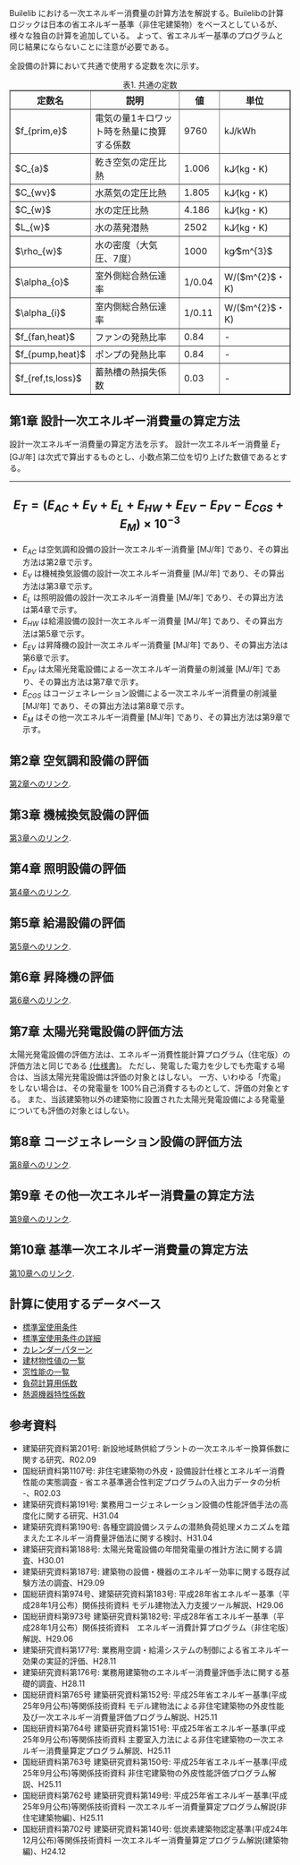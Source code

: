 Builelib における一次エネルギー消費量の計算方法を解説する。Builelibの計算ロジックは日本の省エネルギー基準（非住宅建築物）をベースとしているが、様々な独自の計算を追加している。
よって、省エネルギー基準のプログラムと同じ結果にならないことに注意が必要である。

全設備の計算において共通で使用する定数を次に示す。

<div style="text-align: center; margin-bottom: 0.01em;">表1. 共通の定数</div>
<table border="1" style="margin-top: 0.01;">
  <colgroup>
    <col style="width: 20%;">
    <col style="width: 50%;">
    <col style="width: 15%;">
    <col style="width: 15%;">
  </colgroup>
  <tr>
    <th>定数名</th> <th>説明</th> <th>値</th> <th>単位</th>
  </tr>
  <tr>
    <td>$f_{prim,e}$</td ><td>電気の量1キロワット時を熱量に換算する係数</td> <td>9760</td> <td>kJ/kWh</td>
  </tr>
  <tr>
    <td>$C_{a}$</td> <td>乾き空気の定圧比熱</td> <td>1.006</td> <td>kJ⁄(kg・K)</td>
  </tr>
  <tr>
    <td>$C_{wv}$</td> <td>水蒸気の定圧比熱</td> <td>1.805</td> <td>kJ⁄(kg・K)</td>
  </tr>
  <tr>
    <td>$C_{w}$</td> <td>水の定圧比熱</td> <td>4.186</td> <td>kJ⁄(kg・K)</td>
  </tr>
  <tr>
    <td>$L_{w}$</td> <td>水の蒸発潜熱</td> <td>2502</td> <td>kJ⁄(kg・K)</td>
  </tr>
  <tr>
    <td>$\rho_{w}$</td> <td>水の密度（大気圧、7度）</td> <td>1000</td> <td>kg⁄$m^{3}$</td>
  </tr>
  <tr>
    <td>$\alpha_{o}$</td> <td>室外側総合熱伝達率</td> <td>1/0.04</td> <td>W/($m^{2}$・K)</td>
  </tr>
  <tr>
    <td>$\alpha_{i}$</td> <td>室内側総合熱伝達率</td> <td>1/0.11</td> <td>W/($m^{2}$・K)</td>
  </tr>
  <tr>
    <td>$f_{fan,heat}$</td> <td>ファンの発熱比率</td> <td>0.84</td> <td>-</td>
  </tr>
  <tr>
    <td>$f_{pump,heat}$</td> <td>ポンプの発熱比率</td> <td>0.84</td> <td>-</td>
  </tr>
  <tr>
    <td>$f_{ref,ts,loss}$</td> <td>蓄熱槽の熱損失係数</td> <td>0.03</td> <td>-</td>
  </tr>
</table>


## 第1章 設計一次エネルギー消費量の算定方法

設計一次エネルギー消費量の算定方法を示す。
設計一次エネルギー消費量 $E_{T}$ [GJ/年] は次式で算出するものとし、小数点第二位を切り上げた数値であるとする。

---
$$
E_{T} = (E_{AC} + E_{V} + E_{L} + E_{HW} + E_{EV} - E_{PV} - E_{CGS} + E_{M}) \times 10^{-3}
$$
---

- $E_{AC}$ は空気調和設備の設計一次エネルギー消費量 [MJ/年] であり、その算出方法は第2章で示す。
- $E_{V}$ は機械換気設備の設計一次エネルギー消費量 [MJ/年] であり、その算出方法は第3章で示す。
- $E_{L}$ は照明設備の設計一次エネルギー消費量 [MJ/年] であり、その算出方法は第4章で示す。
- $E_{HW}$ は給湯設備の設計一次エネルギー消費量 [MJ/年] であり、その算出方法は第5章で示す。
- $E_{EV}$ は昇降機の設計一次エネルギー消費量 [MJ/年] であり、その算出方法は第6章で示す。
- $E_{PV}$ は太陽光発電設備による一次エネルギー消費量の削減量 [MJ/年] であり、その算出方法は第7章で示す。
- $E_{CGS}$ はコージェネレーション設備による一次エネルギー消費量の削減量 [MJ/年] であり、その算出方法は第8章で示す。
- $E_{M}$ はその他一次エネルギー消費量 [MJ/年] であり、その算出方法は第9章で示す。


## 第2章 空気調和設備の評価

[第2章へのリンク](./Reference/EngineeringReference_chapter02-en.html).

## 第3章 機械換気設備の評価 

[第3章へのリンク](./Reference/EngineeringReference_chapter03-en.html).

## 第4章 照明設備の評価

[第4章へのリンク](./Reference/EngineeringReference_chapter04-en.html).

## 第5章 給湯設備の評価 

[第5章へのリンク](./Reference/EngineeringReference_chapter05-en.html).

## 第6章 昇降機の評価 

[第6章へのリンク](./Reference/EngineeringReference_chapter06-en.html).

## 第7章 太陽光発電設備の評価方法

太陽光発電設備の評価方法は、エネルギー消費性能計算プログラム（住宅版）の評価方法と同じである [(仕様書)](https://www.kenken.go.jp/becc/documents/house/9-1_191119_v08_PVer0207.pdf)。
ただし、発電した電力を少しでも売電する場合は、当該太陽光発電設備は評価の対象とはしない。
一方、いわゆる「売電」をしない場合は、その発電量を 100%自己消費するものとして、評価の対象とする。
また、当該建築物以外の建築物に設置された太陽光発電設備による発電量についても評価の対象とはしない。


## 第8章 コージェネレーション設備の評価方法

[第8章へのリンク](./Reference/EngineeringReference_chapter08-en.html).

## 第9章 その他一次エネルギー消費量の算定方法

[第9章へのリンク](./Reference/EngineeringReference_chapter09-en.html).

## 第10章 基準一次エネルギー消費量の算定方法

[第10章へのリンク](./Reference/EngineeringReference_chapter10-en.html).


## 計算に使用するデータベース

* [標準室使用条件](https://www.kenken.go.jp/becc/documents/building/Definitions/ROOM_SPEC_H28.zip)
* [標準室使用条件の詳細](https://www.kenken.go.jp/becc/documents/building/Definitions/RoomUsageCondition_20140303.pdf)
* [カレンダーパターン](https://www.kenken.go.jp/becc/documents/building/Definitions/CalenderPattern_20140303.pdf)
* [建材物性値の一覧](https://www.kenken.go.jp/becc/documents/building/Definitions/HeatThermalConductivity.zip)
* [窓性能の一覧](https://www.kenken.go.jp/becc/documents/building/Definitions/WindowHeatTransferPerformance_H30_181005.zip)
* [負荷計算用係数](https://www.kenken.go.jp/becc/documents/building/Definitions/QROOM_COEFFI.zip)
* [熱源機器特性係数](https://www.kenken.go.jp/becc/documents/building/Definitions/REFLIST_H28_REFCURVE_H28.zip)


## 参考資料

* 建築研究資料第201号: 新設地域熱供給プラントの一次エネルギー換算係数に関する研究、R02.09
* 国総研資料第1107号: 非住宅建築物の外皮・設備設計仕様とエネルギー消費性能の実態調査 - 省エネ基準適合性判定プログラムの入出力データの分析 -、R02.03
* 建築研究資料第191号: 業務用コージェネレーション設備の性能評価手法の高度化に関する研究、H31.04
* 建築研究資料第190号: 各種空調設備システムの潜熱負荷処理メカニズムを踏まえたエネルギー消費量評価法に関する検討、H31.04
* 建築研究資料第188号: 太陽光発電設備の年間発電量の推計方法に関する調査、H30.01
* 建築研究資料第187号: 建築物の設備・機器のエネルギー効率に関する既存試験方法の調査、H29.09
* 国総研資料第974号、建築研究資料第183号: 平成28年省エネルギー基準（平成28年1月公布）関係技術資料 モデル建物法入力支援ツール解説、H29.06
* 国総研資料第973号	建築研究資料第182号: 平成28年省エネルギー基準（平成28年1月公布）関係技術資料　エネルギー消費計算プログラム（非住宅版）解説、H29.06
* 建築研究資料第177号: 業務用空調・給湯システムの制御による省エネルギー効果の実証的評価、H28.11
* 建築研究資料第176号: 業務用建築物のエネルギー消費量評価手法に関する基礎的調査、H28.11
* 国総研資料第765号	建築研究資料第152号: 平成25年省エネルギー基準(平成25年9月公布)等関係技術資料 モデル建物法による非住宅建築物の外皮性能及び一次エネルギー消費量評価プログラム解説、H25.11
* 国総研資料第764号	建築研究資料第151号: 平成25年省エネルギー基準(平成25年9月公布)等関係技術資料 主要室入力法による非住宅建築物の一次エネルギー消費量算定プログラム解説、H25.11
* 国総研資料第763号	建築研究資料第150号: 平成25年省エネルギー基準(平成25年9月公布)等関係技術資料 非住宅建築物の外皮性能評価プログラム解説、H25.11
* 国総研資料第762号	建築研究資料第149号: 平成25年省エネルギー基準(平成25年9月公布)等関係技術資料 一次エネルギー消費量算定プログラム解説(非住宅建築物編)、H25.11
* 国総研資料第702号	建築研究資料第140号: 低炭素建築物認定基準(平成24年12月公布)等関係技術資料 一次エネルギー消費量算定プログラム解説(建築物編)、H24.12

